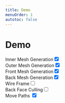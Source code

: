 ```yaml
---
title: Demo
menuOrder: 1
autotoc: false
---
```


# Demo
<style>
#paths {
    -ms-transform: rotate(180deg); /* IE 9 */
    -webkit-transform: rotate(180deg); /* Safari */
    transform: rotate(180deg); /* Standard syntax */
    margin: auto;
}
</style>

<script src="./holes-in.js"></script>
<script src="./ui-bundle.js"></script>


<canvas id="babylon" width="512" height="256" ></canvas>
<canvas id="paths" width="512" height="256"  align=center ></canvas>

<div id ="form">

<div><label>Inner Mesh Generation<input type="checkbox" data-target="inMesh" checked="true"></label></div>
<div><label>Outer Mesh Generation<input type="checkbox" data-target="outMesh" checked="true"></label></div>
<div><label>Front Mesh Generation<input type="checkbox" data-target="frontMesh" checked="true"></label></div>
<div><label>Back Mesh Generation<input type="checkbox" data-target="backMesh" checked="true"></label></div>
<div><label>Wire Frame<input type="checkbox" data-target="wireframe"></label></div>
<div><label>Back Face Culling<input type="checkbox" data-target="backFaceCulling"></label></div>
<div><label>Move Paths <input type="checkbox" data-target="animate" checked="true"></label></div>


</div>
